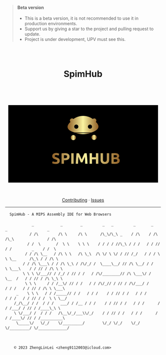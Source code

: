 > #### Beta version
> - This is a beta version, it is not recommended to use it in production environments.
> - Support us by giving a star to the project and pulling request to update.
> - Project is under development, UPV must see this.

<br>
<br>
<h1 align="center">SpimHub</h1>
<br>
<br>
<br>
<p align="center">
    <img src="./docs/img/label-black.png" alt="SpimHub Label" />
</p>
<br>
<p align="center">
    <a href="./CONTRIBUTING.md">Contributing</a>
    ·
    <a href="https://github.com/ZhengLinLei/spimhub/issues">Issues</a>
</p>

<hr>

```
  SpimHub - A MIPS Assembly IDE for Web Browsers

            _            _        _         _   _         _       _    _                  _        
           / /\         /\ \     /\ \      /\_\/\_\ _    / /\    / /\ /\_\               / /\      
          / /  \       /  \ \    \ \ \    / / / / //\_\ / / /   / / // / /         _    / /  \     
         / / /\ \__   / /\ \ \   /\ \_\  /\ \/ \ \/ / // /_/   / / / \ \ \__      /\_\ / / /\ \    
        / / /\ \___\ / / /\ \_\ / /\/_/ /  \____\__/ // /\ \__/ / /   \ \___\    / / // / /\ \ \   
        \ \ \ \/___// / /_/ / // / /   / /\/________// /\ \___\/ /     \__  /   / / // / /\ \_\ \  
         \ \ \     / / /__\/ // / /   / / /\/_// / // / /\/___/ /      / / /   / / // / /\ \ \___\ 
     _    \ \ \   / / /_____// / /   / / /    / / // / /   / / /      / / /   / / // / /  \ \ \__/ 
    /_/\__/ / /  / / /   ___/ / /__ / / /    / / // / /   / / /      / / /___/ / // / /____\_\ \   
    \ \/___/ /  / / /   /\__\/_/___\\/_/    / / // / /   / / /      / / /____\/ // / /__________\  
     \_____\/   \/_/    \/_________/        \/_/ \/_/    \/_/       \/_________/ \/_____________/  
                                                                                               


    © 2023 ZhengLinLei <zheng9112003@icloud.com>
```